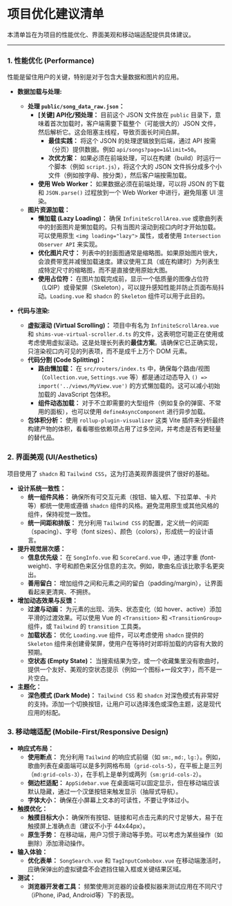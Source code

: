 # 项目优化建议清单

本清单旨在为项目的性能优化、界面美观和移动端适配提供具体建议。

---

### **1. 性能优化 (Performance)**

性能是留住用户的关键，特别是对于包含大量数据和图片的应用。

- **数据加载与处理:**
    - **处理 `public/song_data_raw.json`：**
        - **[关键] API化/预处理：** 目前这个 JSON 文件放在 `public` 目录下，意味着首次加载时，客户端需要下载整个（可能很大的）JSON 文件，然后解析它。这会阻塞主线程，导致页面长时间白屏。
            - **最佳实践：** 将这个 JSON 的处理逻辑放到后端，通过 API 按需（分页）提供数据。例如 `api/songs?page=1&limit=50`。
            - **次优方案：** 如果必须在前端处理，可以在构建（build）时运行一个脚本（例如 `script.js`），将这个大的 JSON 文件拆分成多个小文件（例如按字母、按分类），然后客户端按需加载。
        - **使用 Web Worker：** 如果数据必须在前端处理，可以将 JSON 的下载和 `JSON.parse()` 过程放到一个 Web Worker 中进行，避免阻塞 UI 渲染。
    - **图片资源加载：**
        - **懒加载 (Lazy Loading)：** 确保 `InfiniteScrollArea.vue` 或歌曲列表中的封面图片是懒加载的。只有当图片滚动到视口内时才开始加载。可以使用原生 `<img loading="lazy">` 属性，或者使用 `Intersection Observer API` 来实现。
        - **优化图片尺寸：** 列表中的封面图通常是缩略图。如果原始图片很大，会浪费带宽并减慢加载速度。建议使用工具（或在构建时）为列表生成特定尺寸的缩略图，而不是直接使用原始大图。
        - **使用占位符：** 在图片加载完成前，显示一个低质量的图像占位符（LQIP）或骨架屏（Skeleton），可以提升感知性能并防止页面布局抖动。`Loading.vue` 和 `shadcn` 的 `Skeleton` 组件可以用于此目的。

- **代码与渲染:**
    - **虚拟滚动 (Virtual Scrolling)：** 项目中有名为 `InfiniteScrollArea.vue` 和 `shims-vue-virtual-scroller.d.ts` 的文件，这表明您可能正在使用或考虑使用虚拟滚动。这是处理长列表的**最佳方案**。请确保它已正确实现，只渲染视口内可见的列表项，而不是成千上万个 DOM 元素。
    - **代码分割 (Code Splitting)：**
        - **路由懒加载：** 在 `src/routers/index.ts` 中，确保每个路由/视图（`Collection.vue`, `Settings.vue` 等）都是通过动态导入 `() => import('../views/MyView.vue')` 的方式懒加载的。这可以减小初始加载的 JavaScript 包体积。
        - **组件动态加载：** 对于不立即需要的大型组件（例如复杂的弹窗、不常用的面板），也可以使用 `defineAsyncComponent` 进行异步加载。
    - **包体积分析：** 使用 `rollup-plugin-visualizer` 这类 Vite 插件来分析最终构建产物的体积，看看哪些依赖项占用了过多空间，并考虑是否有更轻量的替代品。

### **2. 界面美观 (UI/Aesthetics)**

项目使用了 `shadcn` 和 `Tailwind CSS`，这为打造美观界面提供了很好的基础。

- **设计系统一致性：**
    - **统一组件风格：** 确保所有可交互元素（按钮、输入框、下拉菜单、卡片等）都统一使用或遵循 `shadcn` 组件的风格。避免混用原生或其他风格的组件，保持视觉一致性。
    - **统一间距和排版：** 充分利用 `Tailwind CSS` 的配置，定义统一的间距（spacing）、字号（font sizes）、颜色（colors），形成统一的设计语言。
- **提升视觉层次感：**
    - **信息优先级：** 在 `SongInfo.vue` 和 `ScoreCard.vue` 中，通过字重 (font-weight)、字号和颜色来区分信息的主次。例如，歌曲名应该比歌手名更突出。
    - **善用留白：** 增加组件之间和元素之间的留白（padding/margin），让界面看起来更清爽、不拥挤。
- **增加动态效果与反馈：**
    - **过渡与动画：** 为元素的出现、消失、状态变化（如 hover、active）添加平滑的过渡效果。可以使用 Vue 的 `<Transition>` 和 `<TransitionGroup>` 组件，或 `Tailwind` 的 `transition` 工具类。
    - **加载状态：** 优化 `Loading.vue` 组件，可以考虑使用 `shadcn` 提供的 `Skeleton` 组件来创建骨架屏，使用户在等待时对即将加载的内容有大致的预期。
    - **空状态 (Empty State)：** 当搜索结果为空，或一个收藏集里没有歌曲时，提供一个友好、美观的空状态提示（例如一个图标+一段文字），而不是一片空白。
- **主题化：**
    - **深色模式 (Dark Mode)：** `Tailwind CSS` 和 `shadcn` 对深色模式有非常好的支持。添加一个切换按钮，让用户可以选择浅色或深色主题，这是现代应用的标配。

### **3. 移动端适配 (Mobile-First/Responsive Design)**

- **响应式布局：**
    - **使用断点：** 充分利用 `Tailwind` 的响应式前缀（如 `sm:`, `md:`, `lg:`）。例如，歌曲列表在桌面端可以是多列网格布局（`grid-cols-5`），在平板上是三列（`md:grid-cols-3`），在手机上是单列或两列（`sm:grid-cols-2`）。
    - **侧边栏适配：** `AppSidebar.vue` 在桌面端可以固定显示，但在移动端应该默认隐藏，通过一个汉堡按钮来触发显示（抽屉式导航）。
    - **字体大小：** 确保在小屏幕上文本的可读性，不要让字体过小。
- **触摸优化：**
    - **触摸目标大小：** 确保所有按钮、链接和可点击元素的尺寸足够大，易于在触摸屏上准确点击（建议不小于 44x44px）。
    - **原生手势：** 在移动端，用户习惯于滑动等手势。可以考虑为某些操作（如删除）添加滑动操作。
- **输入体验：**
    - **优化表单：** `SongSearch.vue` 和 `TagInputCombobox.vue` 在移动端激活时，应确保弹出的虚拟键盘不会遮挡住输入框或关键结果区域。
- **测试：**
    - **浏览器开发者工具：** 频繁使用浏览器的设备模拟器来测试应用在不同尺寸（iPhone, iPad, Android等）下的表现。
